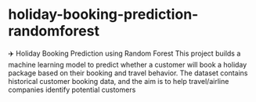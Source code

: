 # holiday-booking-prediction-randomforest
✈️ Holiday Booking Prediction using Random Forest This project builds a machine learning model to predict whether a customer will book a holiday package based on their booking and travel behavior. The dataset contains historical customer booking data, and the aim is to help travel/airline companies identify potential customers
